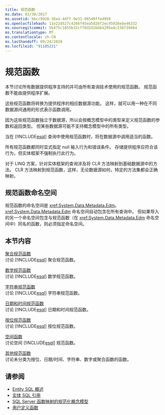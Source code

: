 ```yaml
---
title: 规范函数
ms.date: 03/30/2017
ms.assetid: bbcc9928-36ea-4dff-9e31-96549ffed958
ms.openlocfilehash: 11e22d527c4266f45ea5d26f2ec95926ebe46332
ms.sourcegitcommit: 5b475c1855b32cf78d2d1bbb4295e4c236f39464
ms.translationtype: MT
ms.contentlocale: zh-CN
ms.lasthandoff: 09/24/2020
ms.locfileid: "91185231"
---
```

# <a name="canonical-functions"></a>规范函数

本节讨论所有数据提供程序支持的并可由所有查询技术使用的规范函数。 规范函数不能由提供程序扩展。  
  
 这些规范函数将转换为提供程序的相应数据源功能。 这样，就可以用一种在不同数据源间通用的形式表示函数调用。  
  
 因为这些规范函数独立于数据源，所以会按概念模型中的类型来定义规范函数的参数和返回类型。 但某些数据源可能不支持概念模型中的所有类型。  
  
 当在 [!INCLUDE[esql](../../../../../../includes/esql-md.md)] 查询中使用规范函数时，将在数据源中调用适当的函数。  
  
 所有规范函数都同时显式指定 null 输入行为和错误条件。 存储提供程序应符合该行为，但实体框架不强制执行此行为。  
  
 对于 LINQ 方案，针对实体框架的查询涉及将 CLR 方法映射到基础数据源中的方法。 CLR 方法映射到规范函数，这样，无论数据源如何，特定的方法集都会正确映射。  
  
## <a name="canonical-functions-namespace"></a>规范函数命名空间  

 规范函数的命名空间是 <xref:System.Data.Metadata.Edm>。 <xref:System.Data.Metadata.Edm> 命名空间自动包含在所有查询中。 但如果导入的另一个命名空间包含与规范函数（在 <xref:System.Data.Metadata.Edm> 命名空间中）同名的函数，则必须指定命名空间。  
  
## <a name="in-this-section"></a>本节内容  

 [聚合规范函数](aggregate-canonical-functions.md)  
 讨论 [!INCLUDE[esql](../../../../../../includes/esql-md.md)] 聚合规范函数。  
  
 [数学规范函数](math-canonical-functions.md)  
 讨论 [!INCLUDE[esql](../../../../../../includes/esql-md.md)] 数学规范函数。  
  
 [字符串规范函数](string-canonical-functions.md)  
 讨论 [!INCLUDE[esql](../../../../../../includes/esql-md.md)] 字符串规范函数。  
  
 [日期和时间规范函数](date-and-time-canonical-functions.md)  
 讨论 [!INCLUDE[esql](../../../../../../includes/esql-md.md)] 日期和时间规范函数。  
  
 [按位规范函数](bitwise-canonical-functions.md)  
 讨论 [!INCLUDE[esql](../../../../../../includes/esql-md.md)] 按位规范函数。  
  
 [空间函数](spatial-functions.md)  
 讨论空间 [!INCLUDE[esql](../../../../../../includes/esql-md.md)] 规范函数。  
  
 [其他规范函数](other-canonical-functions.md)  
 讨论未分类为按位、日期/时间、字符串、数字或聚合函数的函数。  
  
## <a name="see-also"></a>请参阅

- [Entity SQL 概述](entity-sql-overview.md)
- [实体 SQL 引用](entity-sql-reference.md)
- [SQL Server 函数映射的规范化概念模型](../conceptual-model-canonical-to-sql-server-functions-mapping.md)
- [用户定义函数](user-defined-functions-entity-sql.md)
